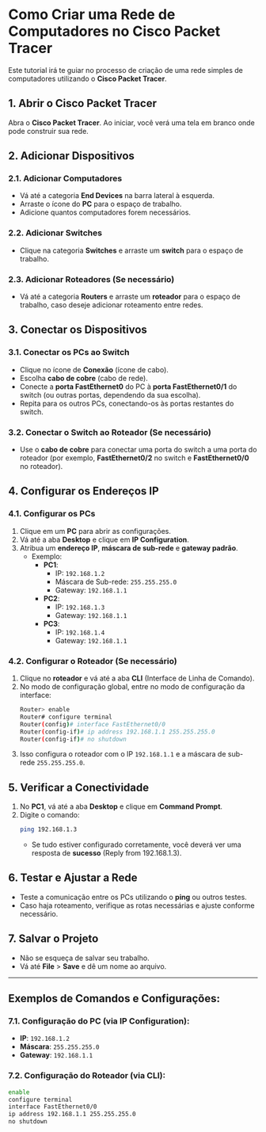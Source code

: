 # Como Criar uma Rede de Computadores no Cisco Packet Tracer

Este tutorial irá te guiar no processo de criação de uma rede simples de computadores utilizando o **Cisco Packet Tracer**.

## 1. Abrir o Cisco Packet Tracer
Abra o **Cisco Packet Tracer**. Ao iniciar, você verá uma tela em branco onde pode construir sua rede.

## 2. Adicionar Dispositivos

### 2.1. **Adicionar Computadores**
- Vá até a categoria **End Devices** na barra lateral à esquerda.
- Arraste o ícone do **PC** para o espaço de trabalho.
- Adicione quantos computadores forem necessários.

### 2.2. **Adicionar Switches**
- Clique na categoria **Switches** e arraste um **switch** para o espaço de trabalho.

### 2.3. **Adicionar Roteadores (Se necessário)**
- Vá até a categoria **Routers** e arraste um **roteador** para o espaço de trabalho, caso deseje adicionar roteamento entre redes.

## 3. Conectar os Dispositivos

### 3.1. **Conectar os PCs ao Switch**
- Clique no ícone de **Conexão** (ícone de cabo).
- Escolha **cabo de cobre** (cabo de rede).
- Conecte a **porta FastEthernet0** do PC à **porta FastEthernet0/1** do switch (ou outras portas, dependendo da sua escolha).
- Repita para os outros PCs, conectando-os às portas restantes do switch.

### 3.2. **Conectar o Switch ao Roteador (Se necessário)**
- Use o **cabo de cobre** para conectar uma porta do switch a uma porta do roteador (por exemplo, **FastEthernet0/2** no switch e **FastEthernet0/0** no roteador).

## 4. Configurar os Endereços IP

### 4.1. **Configurar os PCs**
1. Clique em um **PC** para abrir as configurações.
2. Vá até a aba **Desktop** e clique em **IP Configuration**.
3. Atribua um **endereço IP**, **máscara de sub-rede** e **gateway padrão**.
    - Exemplo:
      - **PC1**: 
        - IP: `192.168.1.2`
        - Máscara de Sub-rede: `255.255.255.0`
        - Gateway: `192.168.1.1`
      - **PC2**:
        - IP: `192.168.1.3`
        - Gateway: `192.168.1.1`
      - **PC3**:
        - IP: `192.168.1.4`
        - Gateway: `192.168.1.1`

### 4.2. **Configurar o Roteador (Se necessário)**
1. Clique no **roteador** e vá até a aba **CLI** (Interface de Linha de Comando).
2. No modo de configuração global, entre no modo de configuração da interface:
    ```bash
    Router> enable
    Router# configure terminal
    Router(config)# interface FastEthernet0/0
    Router(config-if)# ip address 192.168.1.1 255.255.255.0
    Router(config-if)# no shutdown
    ```
3. Isso configura o roteador com o IP `192.168.1.1` e a máscara de sub-rede `255.255.255.0`.

## 5. Verificar a Conectividade

1. No **PC1**, vá até a aba **Desktop** e clique em **Command Prompt**.
2. Digite o comando:
    ```bash
    ping 192.168.1.3
    ```
   - Se tudo estiver configurado corretamente, você deverá ver uma resposta de **sucesso** (Reply from 192.168.1.3).

## 6. Testar e Ajustar a Rede

- Teste a comunicação entre os PCs utilizando o **ping** ou outros testes.
- Caso haja roteamento, verifique as rotas necessárias e ajuste conforme necessário.

## 7. Salvar o Projeto

- Não se esqueça de salvar seu trabalho.
- Vá até **File** > **Save** e dê um nome ao arquivo.

---

## Exemplos de Comandos e Configurações:

### 7.1. **Configuração do PC (via IP Configuration)**:
- **IP**: `192.168.1.2`
- **Máscara**: `255.255.255.0`
- **Gateway**: `192.168.1.1`

### 7.2. **Configuração do Roteador (via CLI)**:
```bash
enable
configure terminal
interface FastEthernet0/0
ip address 192.168.1.1 255.255.255.0
no shutdown
